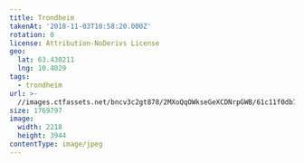 ```yaml
---
title: Trondheim
takenAt: '2018-11-03T10:58:20.000Z'
rotation: 0
license: Attribution-NoDerivs License
geo:
  lat: 63.430211
  lng: 10.4029
tags:
  - trondheim
url: >-
  //images.ctfassets.net/bncv3c2gt878/2MXoQqOWkseGeXCDNrpGWB/61c11f0db752201f6d370df68626af6a/trondheim_44977433414_o
size: 1769797
image:
  width: 2218
  height: 3944
contentType: image/jpeg
---
```


